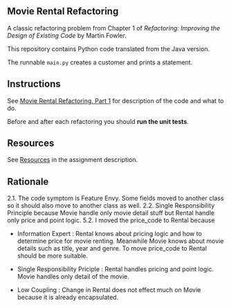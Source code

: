 ## Movie Rental Refactoring

A classic refactoring problem from Chapter 1 of
_Refactoring: Improving the Design of Existing Code_ by Martin Fowler.

This repository contains Python code translated from the Java version.

The runnable `main.py` creates a customer and prints a statement.

## Instructions

See [Movie Rental Refactoring, Part 1](https://cpske.github.io/ISP/assignment/movierental/movierental-part1) for description of the code and what to do.

Before and after each refactoring you should **run the unit tests**.

## Resources

See [Resources](https://cpske.github.io/ISP/assignment/movierental/movierental-part1#resources) in the assignment description.

## Rationale

2.1. The code symptom is Feature Envy. Some fields moved to another class so it should also move to another class as well.
2.2. Single Responsibility Principle because Movie handle only movie detail stuff but Rental handle only price and point logic.
5.2. I moved the price_code to Rental because

-   Information Expert : Rental knows about pricing logic and how to determine price for movie renting. Meanwhile Movie knows about movie details such as title, year and genre. To move price_code to Rental should be more suitable.

-   Single Responsibility Priciple : Rental handles pricing and point logic. Movie handles only detail of the movie.

-   Low Coupling : Change in Rental does not effect much on Movie because it is already encapsulated.

